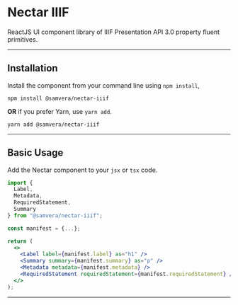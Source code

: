 # Nectar IIIF
ReactJS UI component library of IIIF Presentation API 3.0 property fluent primitives.

---

<h2 id="installation">Installation</h2>

Install the component from your command line using `npm install`,

```shell
npm install @samvera/nectar-iiif
```

**OR** if you prefer Yarn, use `yarn add`.

```shell
yarn add @samvera/nectar-iiif
```

---


<h2 id="basic-usage">Basic Usage</h2>

Add the Nectar component to your `jsx` or `tsx` code.

```jsx
import {
  Label,
  Metadata,
  RequiredStatement,
  Summary
} from "@samvera/nectar-iiif";
```

```jsx
const manifest = {...};

return (
  <>
    <Label label={manifest.label} as="h1" />
    <Summary summary={manifest.summary} as="p" />
    <Metadata metadata={manifest.metadata} />
    <RequiredStatement requiredStatement={manifest.requiredStatement} />
  </>
);
```

---
